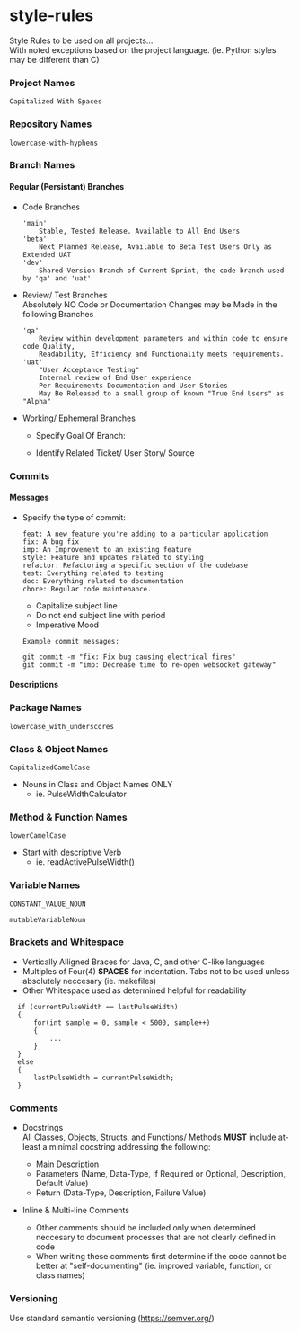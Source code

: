 # style-rules
Style Rules to be used on all projects...  
With noted exceptions based on the project language. (ie. Python styles may be different than C)


### Project Names

  `Capitalized With Spaces`

### Repository Names

  `lowercase-with-hyphens`
  
### Branch Names

#### Regular (Persistant) Branches
+ Code Branches
  ```
  'main'
      Stable, Tested Release. Available to All End Users
  'beta'
      Next Planned Release, Available to Beta Test Users Only as Extended UAT
  'dev'
      Shared Version Branch of Current Sprint, the code branch used by 'qa' and 'uat'
  ```
+ Review/ Test Branches  
Absolutely NO Code or Documentation Changes may be Made in the following Branches
  ```
  'qa'
      Review within development parameters and within code to ensure code Quality, 
      Readability, Efficiency and Functionality meets requirements.
  'uat'
      "User Acceptance Testing"
      Internal review of End User experience 
      Per Requirements Documentation and User Stories
      May Be Released to a small group of known "True End Users" as "Alpha"
  ```

+ Working/ Ephemeral Branches

    + Specify Goal Of Branch:

    + Identify Related Ticket/ User Story/ Source

### Commits  

#### Messages

+ Specify the type of commit:
  ```
  feat: A new feature you're adding to a particular application
  fix: A bug fix
  imp: An Improvement to an existing feature
  style: Feature and updates related to styling
  refactor: Refactoring a specific section of the codebase
  test: Everything related to testing
  doc: Everything related to documentation
  chore: Regular code maintenance.
  ```
  + Capitalize subject line
  + Do not end subject line with period
  + Imperative Mood
  ```
  Example commit messages:

  git commit -m "fix: Fix bug causing electrical fires"
  git commit -m "imp: Decrease time to re-open websocket gateway"
  ```

#### Descriptions

### Package Names

`lowercase_with_underscores`

### Class & Object Names

`CapitalizedCamelCase`

+ Nouns in Class and Object Names ONLY
    + ie. PulseWidthCalculator

### Method & Function Names

`lowerCamelCase`

+ Start with descriptive Verb
   + ie. readActivePulseWidth()

### Variable Names

  `CONSTANT_VALUE_NOUN`
  
  `mutableVariableNoun`

### Brackets and Whitespace
+ Vertically Alligned Braces for Java, C, and other C-like languages  
+ Multiples of Four(4) **SPACES** for indentation. Tabs not to be used unless absolutely neccesary (ie. makefiles)
+ Other Whitespace used as determined helpful for readability  
```
  if (currentPulseWidth == lastPulseWidth)
  {
      for(int sample = 0, sample < 5000, sample++)
      {
          ...
      }
  }
  else
  {
      lastPulseWidth = currentPulseWidth;
  }
```
### Comments

+ Docstrings  
All Classes, Objects, Structs, and Functions/ Methods **MUST** include at-least a minimal docstring addressing the following:  
  + Main Description  
  + Parameters (Name, Data-Type, If Required or Optional, Description, Default Value)  
  + Return (Data-Type, Description, Failure Value)  
      
+ Inline & Multi-line Comments  
  + Other comments should be included only when determined neccesary to document processes that are not clearly defined in code  
  + When writing these comments first determine if the code cannot be better at "self-documenting" (ie. improved variable, function, or class names)  

### Versioning
Use standard semantic versioning (https://semver.org/)
